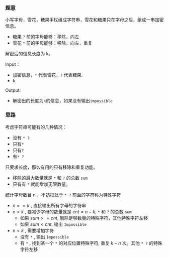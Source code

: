 ### 题意
小写字母，雪花，糖果手杖组成字符串，雪花和糖果只在字母之后，组成一串加密信息。
- 糖果 `?` 前的字母能够：移除，向左
- 雪花 `*` 前的字母能够：移除，向左，重复

解密后的信息长度为 k。

Input：
- 加密信息，`*` 代表雪花，`?` 代表糖果.
- k

Output:
- 解密出的长度为k的信息，如果没有输出`impossible`

### 思路
考虑字符串可能有的几种情况：
- 没有 `* ?`
- 只有`*`
- 只有`?`
- 有`* ?`

只要求长度，那么有用的只有移除和重复功能。
- 移除的最大数量就是 `*` 和 `?` 的总数 `sum`
- 只有有 `*` 就能增加无限数量。

统计字母数目 n ，不妨把处于 `* ?` 前面的字符称为特殊字符
- $n == k$ , 直接输出所有字母的字符串
- $n > k$ , 要减少字母的数量就是 $cnt = n - k$,  `*` 和 `?` 的总数 `sum`
	- 如果 $sum >= cnt$, 删除足够数量的特殊字符，其他特殊字符左移
	- 如果 $sum < cnt$, 输出 `Impossible`
- $n < k$ , 需要增加字符
	- 没有 `*` , 输出 `Impossible`
	- 有 `*` , 找到某一个 `*` 的对应位置特殊字符, 重复 $k - n$ 次。其他 `* ?` 的特殊字符左移



